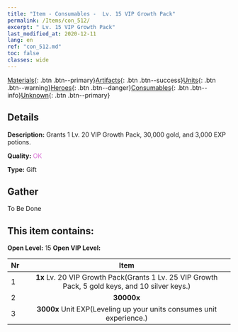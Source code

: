 ```yaml
---
title: "Item - Consumables -  Lv. 15 VIP Growth Pack"
permalink: /Items/con_512/
excerpt: " Lv. 15 VIP Growth Pack"
last_modified_at: 2020-12-11
lang: en
ref: "con_512.md"
toc: false
classes: wide
---
```

 [Materials](/Items/){: .btn .btn--primary}[Artifacts](/Items/Artifacts/){: .btn .btn--success}[Units](/Items/Units/){: .btn .btn--warning}[Heroes](/Items/Heroes/){: .btn .btn--danger}[Consumables](/Items/Consumables/){: .btn .btn--info}[Unknown](/Items/Unknown/){: .btn .btn--primary}

## Details
 **Description:** Grants 1 Lv. 20 VIP Growth Pack, 30,000 gold, and 3,000 EXP potions.

 **Quality:** <span style="color: #DA70D6">OK</span>

 **Type:** Gift

## Gather

  To Be Done

## This item contains:

 **Open Level:** 15
 **Open VIP Level:** 

  | Nr |      Item    |
  |:---|:------------:|
  | 1 |  **1x** Lv. 20 VIP Growth Pack(Grants 1 Lv. 25 VIP Growth Pack, 5 gold keys, and 10 silver keys.) | 
  | 2 |  **30000x** <i class="fas fa-coins"/> | 
  | 3 |  **3000x** Unit EXP(Leveling up your units consumes unit experience.) | 
